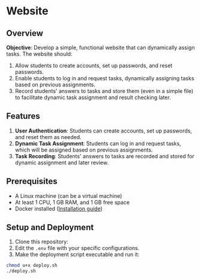 # Website

## Overview

**Objective**: Develop a simple, functional website that can dynamically assign tasks. The website should:

1. Allow students to create accounts, set up passwords, and reset passwords.
2. Enable students to log in and request tasks, dynamically assigning tasks based on previous assignments.
3. Record students' answers to tasks and store them (even in a simple file) to facilitate dynamic task assignment and result checking later.

## Features

1. **User Authentication**: Students can create accounts, set up passwords, and reset them as needed.
2. **Dynamic Task Assignment**: Students can log in and request tasks, which will be assigned based on previous assignments.
3. **Task Recording**: Students' answers to tasks are recorded and stored for dynamic assignment and later review.

## Prerequisites

- A Linux machine (can be a virtual machine)
- At least 1 CPU, 1 GB RAM, and 1 GB free space
- Docker installed ([Installation guide](https://docs.docker.com/engine/install/))

## Setup and Deployment

1. Clone this repository:
2. Edit the `.env` file with your specific configurations.
3. Make the deployment script executable and run it:

```sh
chmod u+x deploy.sh
./deploy.sh
```
